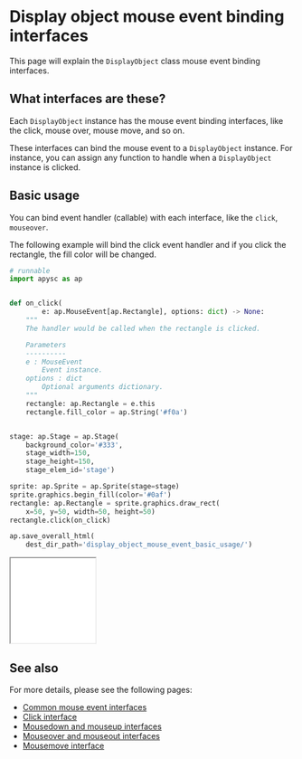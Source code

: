 # Display object mouse event binding interfaces

This page will explain the `DisplayObject` class mouse event binding interfaces.

## What interfaces are these?

Each `DisplayObject` instance has the mouse event binding interfaces, like the click, mouse over, mouse move, and so on.

These interfaces can bind the mouse event to a `DisplayObject` instance. For instance, you can assign any function to handle when a `DisplayObject` instance is clicked.

## Basic usage

You can bind event handler (callable) with each interface, like the `click`, `mouseover`.

The following example will bind the click event handler and if you click the rectangle, the fill color will be changed.

```py
# runnable
import apysc as ap


def on_click(
        e: ap.MouseEvent[ap.Rectangle], options: dict) -> None:
    """
    The handler would be called when the rectangle is clicked.

    Parameters
    ----------
    e : MouseEvent
        Event instance.
    options : dict
        Optional arguments dictionary.
    """
    rectangle: ap.Rectangle = e.this
    rectangle.fill_color = ap.String('#f0a')


stage: ap.Stage = ap.Stage(
    background_color='#333',
    stage_width=150,
    stage_height=150,
    stage_elem_id='stage')

sprite: ap.Sprite = ap.Sprite(stage=stage)
sprite.graphics.begin_fill(color='#0af')
rectangle: ap.Rectangle = sprite.graphics.draw_rect(
    x=50, y=50, width=50, height=50)
rectangle.click(on_click)

ap.save_overall_html(
    dest_dir_path='display_object_mouse_event_basic_usage/')
```

<iframe src="static/display_object_mouse_event_basic_usage/index.html" width="150" height="150"></iframe>

## See also

For more details, please see the following pages:

- [Common mouse event interfaces](mouse_event_common.md)
- [Click interface](click.md)
- [Mousedown and mouseup interfaces](mousedown_and_mouseup.md)
- [Mouseover and mouseout interfaces](mouseover_and_mouseout.md)
- [Mousemove interface](mousemove.md)
